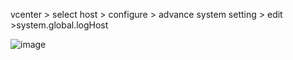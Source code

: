 vcenter > select host > configure > advance system setting > edit >system.global.logHost

![image](https://github.com/user-attachments/assets/91ec1064-fc66-4828-a1c4-d29950e32526)
